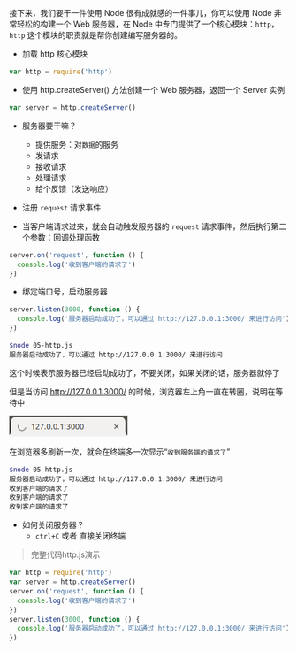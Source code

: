 接下来，我们要干一件使用 Node 很有成就感的一件事儿，你可以使用 Node 非常轻松的构建一个 Web 服务器，在 Node 中专门提供了一个核心模块：`http`，`http` 这个模块的职责就是帮你创建编写服务器的。

- 加载 http 核心模块

```javascript
var http = require('http')
```

- 使用 http.createServer() 方法创建一个 Web 服务器，返回一个 Server 实例

```javascript
var server = http.createServer()
```

- 服务器要干嘛？
    - 提供服务：对`数据`的服务
    - 发请求
    - 接收请求
    - 处理请求
    - 给个反馈（发送响应）

- 注册 `request` 请求事件
- 当客户端请求过来，就会自动触发服务器的 `request` 请求事件，然后执行第二个参数：回调处理函数

```javascript
server.on('request', function () {
  console.log('收到客户端的请求了')
})
```

- 绑定端口号，启动服务器

```javascript
server.listen(3000, function () {
  console.log('服务器启动成功了，可以通过 http://127.0.0.1:3000/ 来进行访问')
})
```

```bash
$node 05-http.js 
服务器启动成功了，可以通过 http://127.0.0.1:3000/ 来进行访问
```

这个时候表示服务器已经启动成功了，不要关闭，如果关闭的话，服务器就停了

但是当访问 http://127.0.0.1:3000/ 的时候，浏览器左上角一直在转圈，说明在等待中

![img](assets/image-4.png)

在浏览器多刷新一次，就会在终端多一次显示“`收到服务端的请求了`”

```bash
$node 05-http.js 
服务器启动成功了，可以通过 http://127.0.0.1:3000/ 来进行访问
收到客户端的请求了
收到客户端的请求了
收到客户端的请求了
```

- 如何关闭服务器？
    - `ctrl+C` 或者 直接关闭终端

> 完整代码http.js演示

```javascript
var http = require('http')
var server = http.createServer()
server.on('request', function () {
  console.log('收到客户端的请求了')
})
server.listen(3000, function () {
  console.log('服务器启动成功了，可以通过 http://127.0.0.1:3000/ 来进行访问')
})
```

